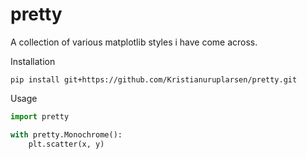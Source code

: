 # pretty

A collection of various matplotlib styles i have come across. 

Installation

```
pip install git+https://github.com/Kristianuruplarsen/pretty.git
```

Usage
```python
import pretty 

with pretty.Monochrome():
    plt.scatter(x, y)
```